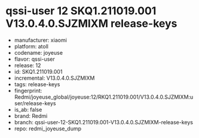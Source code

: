 # qssi-user 12 SKQ1.211019.001 V13.0.4.0.SJZMIXM release-keys
- manufacturer: xiaomi
- platform: atoll
- codename: joyeuse
- flavor: qssi-user
- release: 12
- id: SKQ1.211019.001
- incremental: V13.0.4.0.SJZMIXM
- tags: release-keys
- fingerprint: Redmi/joyeuse_global/joyeuse:12/RKQ1.211019.001/V13.0.4.0.SJZMIXM:user/release-keys
- is_ab: false
- brand: Redmi
- branch: qssi-user-12-SKQ1.211019.001-V13.0.4.0.SJZMIXM-release-keys
- repo: redmi_joyeuse_dump
